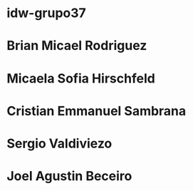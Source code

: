 # idw-grupo37

# Brian Micael Rodriguez
# Micaela Sofia Hirschfeld
# Cristian Emmanuel Sambrana
# Sergio Valdiviezo
# Joel Agustin Beceiro
